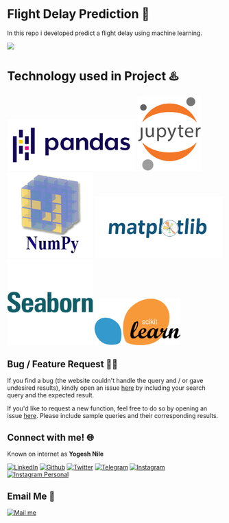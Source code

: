 # Flight Delay Prediction :notebook:

In this repo i developed predict a flight delay using machine learning.

[![](https://camo.githubusercontent.com/2fb0723ef80f8d87a51218680e209c66f213edf8/68747470733a2f2f666f7274686562616467652e636f6d2f696d616765732f6261646765732f6d6164652d776974682d707974686f6e2e737667)](https://python.org)

# Technology used in Project :hotsprings:
<img target="_blank" src="https://github.com/yogeshnile/technology/blob/master/pandas.png" width="300">  <img target="_blank" src="https://github.com/yogeshnile/technology/blob/master/Jupyter.png" width="150">    <img target="_blank" src="https://github.com/yogeshnile/technology/blob/master/numpy.png" width="200">     <img target="_blank" src="https://github.com/yogeshnile/technology/blob/master/matplotlib.jpg" width="300">    <img target="_blank" src="https://github.com/yogeshnile/technology/blob/master/seaborn.png" width="200">     <img target="_blank" src="https://github.com/yogeshnile/technology/blob/master/sklearn.png" width="200">


## Bug / Feature Request :man_technologist:
If you find a bug (the website couldn't handle the query and / or gave undesired results), kindly open an issue [here](https://github.com/yogeshnile/Flight-Delay-Prediction/issues/new) by including your search query and the expected result.

If you'd like to request a new function, feel free to do so by opening an issue [here](https://github.com/yogeshnile/Flight-Delay-Prediction/issues/new). Please include sample queries and their corresponding results.


## Connect with me! 🌐
Known on internet as **Yogesh Nile**

[<img target="_blank" src="https://img.icons8.com/bubbles/100/000000/linkedin.png" title="LinkedIn">](https://bit.ly/2Ky3ho6)  [<img target="_blank" src="https://img.icons8.com/bubbles/100/000000/github.png" title="Github">](https://bit.ly/2yoggit) [<img target="_blank" src="https://img.icons8.com/bubbles/100/000000/twitter.png" title="Twitter">](https://bit.ly/3dbLJLC) [<img target="_blank" src="https://img.icons8.com/bubbles/100/000000/telegram-app.png" title="Telegram"/>](https://t.me/yogeshnile) [<img target="_blank" src="https://img.icons8.com/bubbles/100/000000/instagram-new.png" title="Instagram">](https://bit.ly/3b9Qeo4)  [<img target="_blank" src="https://img.icons8.com/bubbles/100/000000/instagram.png" title="Instagram Personal">](https://bit.ly/32SXHV0)

## Email Me :e-mail:

[<img target="_blank" src="https://img.icons8.com/bubbles/100/000000/secured-letter.png" title="Mail me">](mailto:yogeshnile.work4u@gmail.com)
